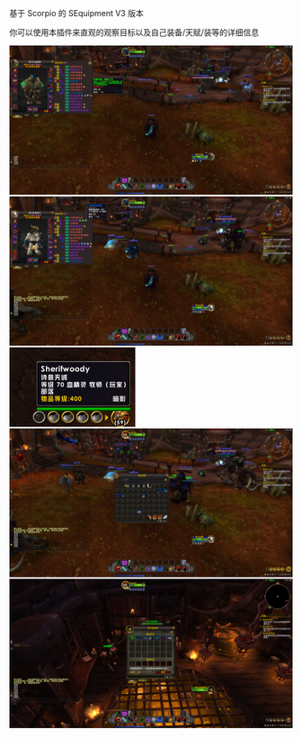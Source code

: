 基于 Scorpio 的 SEquipment V3 版本

你可以使用本插件来直观的观察目标以及自己装备/天赋/装等的详细信息

![SEquipment.tooltip.enchant](./pics/enchant.png)
![SEquipment.tooltip.gem](./pics/gem.png)
![SEquipment.tooltip.tooltip](./pics/tooltip.png)
![SEquipment.ui.bag](./pics/bag.png)
![SEquipment.ui.bank](./pics/bank.png)